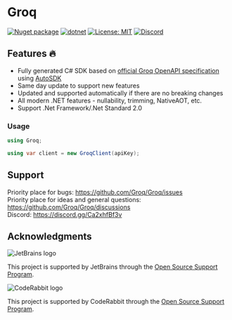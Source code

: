 # Groq

[![Nuget package](https://img.shields.io/nuget/vpre/Groq)](https://www.nuget.org/packages/Groq/)
[![dotnet](https://github.com/Groq/Groq/actions/workflows/dotnet.yml/badge.svg?branch=main)](https://github.com/Groq/Groq/actions/workflows/dotnet.yml)
[![License: MIT](https://img.shields.io/github/license/Groq/Groq)](https://github.com/Groq/Groq/blob/main/LICENSE.txt)
[![Discord](https://img.shields.io/discord/1115206893015662663?label=Discord&logo=discord&logoColor=white&color=d82679)](https://discord.gg/Ca2xhfBf3v)

## Features 🔥
- Fully generated C# SDK based on [official Groq OpenAPI specification](https://raw.githubusercontent.com/Groq/assemblyai-api-spec/main/openapi.yml) using [AutoSDK](https://github.com/HavenDV/AutoSDK)
- Same day update to support new features
- Updated and supported automatically if there are no breaking changes
- All modern .NET features - nullability, trimming, NativeAOT, etc.
- Support .Net Framework/.Net Standard 2.0

### Usage
```csharp
using Groq;

using var client = new GroqClient(apiKey);
```

## Support

Priority place for bugs: https://github.com/Groq/Groq/issues  
Priority place for ideas and general questions: https://github.com/Groq/Groq/discussions  
Discord: https://discord.gg/Ca2xhfBf3v  

## Acknowledgments

![JetBrains logo](https://resources.jetbrains.com/storage/products/company/brand/logos/jetbrains.png)

This project is supported by JetBrains through the [Open Source Support Program](https://jb.gg/OpenSourceSupport).

![CodeRabbit logo](https://opengraph.githubassets.com/1c51002d7d0bbe0c4fd72ff8f2e58192702f73a7037102f77e4dbb98ac00ea8f/marketplace/coderabbitai)

This project is supported by CodeRabbit through the [Open Source Support Program](https://github.com/marketplace/coderabbitai).